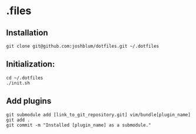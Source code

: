 .files
========

Installation
--------

    git clone git@github.com:joshblum/dotfiles.git ~/.dotfiles

Initialization:
--------

    cd ~/.dotfiles
    ./init.sh


Add plugins 
--------

    git submodule add [link_to_git_repository.git] vim/bundle[plugin_name]
    git add .
    git commit -m "Installed [plugin_name] as a submodule."
